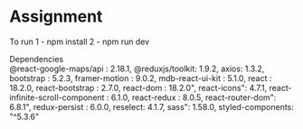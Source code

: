 # Assignment

To run 
1 - npm install
2 - npm run dev



Dependencies  
 @react-google-maps/api : 2.18.1,
    @reduxjs/toolkit: 1.9.2,
    axios:  1.3.2,
    bootstrap : 5.2.3,
    framer-motion : 9.0.2,
    mdb-react-ui-kit : 5.1.0,
    react : 18.2.0,
    react-bootstrap : 2.7.0,
    react-dom : 18.2.0",
    react-icons": 4.7.1,
    react-infinite-scroll-component : 6.1.0,
    react-redux : 8.0.5,
    react-router-dom": 6.8.1",
    redux-persist : 6.0.0,
    reselect: 4.1.7,
    sass": 1.58.0,
    styled-components: "^5.3.6"
